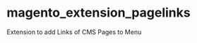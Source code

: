 magento_extension_pagelinks
===========================

Extension to add Links of CMS Pages to Menu
